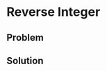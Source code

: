 # Reverse Integer

## Problem

[](desc.md ':include')

## Solution

[](solution.cpp ':include :type=code cpp')
